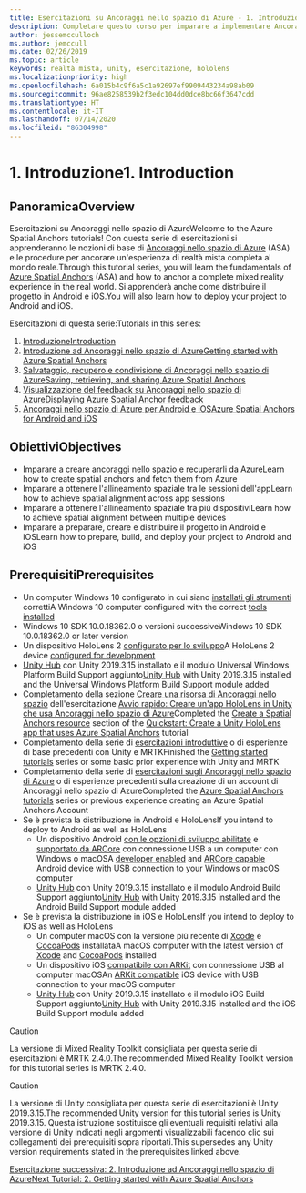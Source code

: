```yaml
---
title: Esercitazioni su Ancoraggi nello spazio di Azure - 1. Introduzione
description: Completare questo corso per imparare a implementare Ancoraggi nello spazio di Azure in un'applicazione di realtà mista.
author: jessemcculloch
ms.author: jemccull
ms.date: 02/26/2019
ms.topic: article
keywords: realtà mista, unity, esercitazione, hololens
ms.localizationpriority: high
ms.openlocfilehash: 6a015b4c9f6a5c1a92697ef9909443234a98ab09
ms.sourcegitcommit: 96ae8258539b2f3edc104dd0dce8bc66f3647cdd
ms.translationtype: HT
ms.contentlocale: it-IT
ms.lasthandoff: 07/14/2020
ms.locfileid: "86304998"
---
```

# <a name="1-introduction"></a><span data-ttu-id="fe2ef-105">1. Introduzione</span><span class="sxs-lookup"><span data-stu-id="fe2ef-105">1. Introduction</span></span>

## <a name="overview"></a><span data-ttu-id="fe2ef-106">Panoramica</span><span class="sxs-lookup"><span data-stu-id="fe2ef-106">Overview</span></span>

<span data-ttu-id="fe2ef-107">Esercitazioni su Ancoraggi nello spazio di Azure</span><span class="sxs-lookup"><span data-stu-id="fe2ef-107">Welcome to the Azure Spatial Anchors tutorials!</span></span> <span data-ttu-id="fe2ef-108">Con questa serie di esercitazioni si apprenderanno le nozioni di base di <a href="https://azure.microsoft.com/services/spatial-anchors" target="_blank">Ancoraggi nello spazio di Azure</a> (ASA) e le procedure per ancorare un'esperienza di realtà mista completa al mondo reale.</span><span class="sxs-lookup"><span data-stu-id="fe2ef-108">Through this tutorial series, you will learn the fundamentals of <a href="https://azure.microsoft.com/services/spatial-anchors" target="_blank">Azure Spatial Anchors</a> (ASA) and how to anchor a complete mixed reality experience in the real world.</span></span> <span data-ttu-id="fe2ef-109">Si apprenderà anche come distribuire il progetto in Android e iOS.</span><span class="sxs-lookup"><span data-stu-id="fe2ef-109">You will also learn how to deploy your project to Android and iOS.</span></span>

<span data-ttu-id="fe2ef-110">Esercitazioni di questa serie:</span><span class="sxs-lookup"><span data-stu-id="fe2ef-110">Tutorials in this series:</span></span>

1. [<span data-ttu-id="fe2ef-111">Introduzione</span><span class="sxs-lookup"><span data-stu-id="fe2ef-111">Introduction</span></span>](mr-learning-asa-01.md)
2. [<span data-ttu-id="fe2ef-112">Introduzione ad Ancoraggi nello spazio di Azure</span><span class="sxs-lookup"><span data-stu-id="fe2ef-112">Getting started with Azure Spatial Anchors</span></span>](mr-learning-asa-02.md)
3. [<span data-ttu-id="fe2ef-113">Salvataggio, recupero e condivisione di Ancoraggi nello spazio di Azure</span><span class="sxs-lookup"><span data-stu-id="fe2ef-113">Saving, retrieving, and sharing Azure Spatial Anchors</span></span>](mr-learning-asa-03.md)
4. [<span data-ttu-id="fe2ef-114">Visualizzazione del feedback su Ancoraggi nello spazio di Azure</span><span class="sxs-lookup"><span data-stu-id="fe2ef-114">Displaying Azure Spatial Anchor feedback</span></span>](mr-learning-asa-04.md)
5. [<span data-ttu-id="fe2ef-115">Ancoraggi nello spazio di Azure per Android e iOS</span><span class="sxs-lookup"><span data-stu-id="fe2ef-115">Azure Spatial Anchors for Android and iOS</span></span>](mr-learning-asa-05.md)

## <a name="objectives"></a><span data-ttu-id="fe2ef-116">Obiettivi</span><span class="sxs-lookup"><span data-stu-id="fe2ef-116">Objectives</span></span>

* <span data-ttu-id="fe2ef-117">Imparare a creare ancoraggi nello spazio e recuperarli da Azure</span><span class="sxs-lookup"><span data-stu-id="fe2ef-117">Learn how to create spatial anchors and fetch them from Azure</span></span>
* <span data-ttu-id="fe2ef-118">Imparare a ottenere l'allineamento spaziale tra le sessioni dell'app</span><span class="sxs-lookup"><span data-stu-id="fe2ef-118">Learn how to achieve spatial alignment across app sessions</span></span>
* <span data-ttu-id="fe2ef-119">Imparare a ottenere l'allineamento spaziale tra più dispositivi</span><span class="sxs-lookup"><span data-stu-id="fe2ef-119">Learn how to achieve spatial alignment between multiple devices</span></span>
* <span data-ttu-id="fe2ef-120">Imparare a preparare, creare e distribuire il progetto in Android e iOS</span><span class="sxs-lookup"><span data-stu-id="fe2ef-120">Learn how to prepare, build, and deploy your project to Android and iOS</span></span>

## <a name="prerequisites"></a><span data-ttu-id="fe2ef-121">Prerequisiti</span><span class="sxs-lookup"><span data-stu-id="fe2ef-121">Prerequisites</span></span>

* <span data-ttu-id="fe2ef-122">Un computer Windows 10 configurato in cui siano [installati gli strumenti](install-the-tools.md) corretti</span><span class="sxs-lookup"><span data-stu-id="fe2ef-122">A Windows 10 computer configured with the correct [tools installed](install-the-tools.md)</span></span>
* <span data-ttu-id="fe2ef-123">Windows 10 SDK 10.0.18362.0 o versioni successive</span><span class="sxs-lookup"><span data-stu-id="fe2ef-123">Windows 10 SDK 10.0.18362.0 or later version</span></span>
* <span data-ttu-id="fe2ef-124">Un dispositivo HoloLens 2 [configurato per lo sviluppo](using-visual-studio.md#enabling-developer-mode)</span><span class="sxs-lookup"><span data-stu-id="fe2ef-124">A HoloLens 2 device [configured for development](using-visual-studio.md#enabling-developer-mode)</span></span>
* <span data-ttu-id="fe2ef-125"><a href="https://docs.unity3d.com/Manual/GettingStartedInstallingHub.html" target="_blank">Unity Hub</a> con Unity 2019.3.15 installato e il modulo Universal Windows Platform Build Support aggiunto</span><span class="sxs-lookup"><span data-stu-id="fe2ef-125"><a href="https://docs.unity3d.com/Manual/GettingStartedInstallingHub.html" target="_blank">Unity Hub</a> with Unity 2019.3.15 installed and the Universal Windows Platform Build Support module added</span></span>
* <span data-ttu-id="fe2ef-126">Completamento della sezione [Creare una risorsa di Ancoraggi nello spazio](https://docs.microsoft.com/azure/spatial-anchors/quickstarts/get-started-unity-hololens#create-a-spatial-anchors-resource) dell'esercitazione [Avvio rapido: Creare un'app HoloLens in Unity che usa Ancoraggi nello spazio di Azure](https://docs.microsoft.com/azure/spatial-anchors/quickstarts/get-started-unity-hololens)</span><span class="sxs-lookup"><span data-stu-id="fe2ef-126">Completed the [Create a Spatial Anchors resource](https://docs.microsoft.com/azure/spatial-anchors/quickstarts/get-started-unity-hololens#create-a-spatial-anchors-resource) section of the [Quickstart: Create a Unity HoloLens app that uses Azure Spatial Anchors](https://docs.microsoft.com/azure/spatial-anchors/quickstarts/get-started-unity-hololens) tutorial</span></span>
* <span data-ttu-id="fe2ef-127">Completamento della serie di [esercitazioni introduttive](mr-learning-base-01.md) o di esperienze di base precedenti con Unity e MRTK</span><span class="sxs-lookup"><span data-stu-id="fe2ef-127">Finished the [Getting started tutorials](mr-learning-base-01.md) series or some basic prior experience with Unity and MRTK</span></span>
* <span data-ttu-id="fe2ef-128">Completamento della serie di [esercitazioni sugli Ancoraggi nello spazio di Azure](mr-learning-asa-01.md) o di esperienze precedenti sulla creazione di un account di Ancoraggi nello spazio di Azure</span><span class="sxs-lookup"><span data-stu-id="fe2ef-128">Completed the [Azure Spatial Anchors tutorials](mr-learning-asa-01.md) series or previous experience creating an Azure Spatial Anchors Account</span></span>
* <span data-ttu-id="fe2ef-129">Se è prevista la distribuzione in Android e HoloLens</span><span class="sxs-lookup"><span data-stu-id="fe2ef-129">If you intend to deploy to Android as well as HoloLens</span></span>
  * <span data-ttu-id="fe2ef-130">Un dispositivo Android <a href="https://developer.android.com/studio/debug/dev-options" target="_blank">con le opzioni di sviluppo abilitate</a> e <a href="https://developers.google.com/ar/discover/supported-devices" target="_blank">supportato da ARCore</a> con connessione USB a un computer con Windows o macOS</span><span class="sxs-lookup"><span data-stu-id="fe2ef-130">A <a href="https://developer.android.com/studio/debug/dev-options" target="_blank">developer enabled</a> and <a href="https://developers.google.com/ar/discover/supported-devices" target="_blank">ARCore capable</a> Android device with USB connection to your Windows or macOS computer</span></span>
  * <span data-ttu-id="fe2ef-131"><a href="https://docs.unity3d.com/Manual/GettingStartedInstallingHub.html" target="_blank">Unity Hub</a> con Unity 2019.3.15 installato e il modulo Android Build Support aggiunto</span><span class="sxs-lookup"><span data-stu-id="fe2ef-131"><a href="https://docs.unity3d.com/Manual/GettingStartedInstallingHub.html" target="_blank">Unity Hub</a> with Unity 2019.3.15 installed and the Android Build Support module added</span></span>
* <span data-ttu-id="fe2ef-132">Se è prevista la distribuzione in iOS e HoloLens</span><span class="sxs-lookup"><span data-stu-id="fe2ef-132">If you intend to deploy to iOS as well as HoloLens</span></span>
  * <span data-ttu-id="fe2ef-133">Un computer macOS con la versione più recente di <a href="https://geo.itunes.apple.com/us/app/xcode/id497799835?mt=12" target="_blank">Xcode</a> e <a href="https://cocoapods.org" target="_blank">CocoaPods</a> installata</span><span class="sxs-lookup"><span data-stu-id="fe2ef-133">A macOS computer with the latest version of <a href="https://geo.itunes.apple.com/us/app/xcode/id497799835?mt=12" target="_blank">Xcode</a> and <a href="https://cocoapods.org" target="_blank">CocoaPods</a> installed</span></span>
  * <span data-ttu-id="fe2ef-134">Un dispositivo iOS <a href="https://developer.apple.com/documentation/arkit/verifying_device_support_and_user_permission" target="_blank">compatibile con ARKit</a> con connessione USB al computer macOS</span><span class="sxs-lookup"><span data-stu-id="fe2ef-134">An <a href="https://developer.apple.com/documentation/arkit/verifying_device_support_and_user_permission" target="_blank">ARKit compatible</a> iOS device with USB connection to your macOS computer</span></span>
  * <span data-ttu-id="fe2ef-135"><a href="https://docs.unity3d.com/Manual/GettingStartedInstallingHub.html" target="_blank">Unity Hub</a> con Unity 2019.3.15 installato e il modulo iOS Build Support aggiunto</span><span class="sxs-lookup"><span data-stu-id="fe2ef-135"><a href="https://docs.unity3d.com/Manual/GettingStartedInstallingHub.html" target="_blank">Unity Hub</a> with Unity 2019.3.15 installed and the iOS Build Support module added</span></span>

> [!CAUTION]
> <span data-ttu-id="fe2ef-136">La versione di Mixed Reality Toolkit consigliata per questa serie di esercitazioni è MRTK 2.4.0.</span><span class="sxs-lookup"><span data-stu-id="fe2ef-136">The recommended Mixed Reality Toolkit version for this tutorial series is MRTK 2.4.0.</span></span>

> [!CAUTION]
> <span data-ttu-id="fe2ef-137">La versione di Unity consigliata per questa serie di esercitazioni è Unity 2019.3.15.</span><span class="sxs-lookup"><span data-stu-id="fe2ef-137">The recommended Unity version for this tutorial series is Unity 2019.3.15.</span></span> <span data-ttu-id="fe2ef-138">Questa istruzione sostituisce gli eventuali requisiti relativi alla versione di Unity indicati negli argomenti visualizzabili facendo clic sui collegamenti dei prerequisiti sopra riportati.</span><span class="sxs-lookup"><span data-stu-id="fe2ef-138">This supersedes any Unity version requirements stated in the prerequisites linked above.</span></span>

[<span data-ttu-id="fe2ef-139">Esercitazione successiva: 2. Introduzione ad Ancoraggi nello spazio di Azure</span><span class="sxs-lookup"><span data-stu-id="fe2ef-139">Next Tutorial: 2. Getting started with Azure Spatial Anchors</span></span>](mr-learning-asa-02.md)

